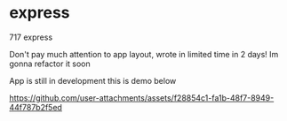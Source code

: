 # express

717 express

Don't pay much attention to app layout, wrote in limited time in 2 days! 
Im gonna refactor it soon




App is still in development 
this is demo below




https://github.com/user-attachments/assets/f28854c1-fa1b-48f7-8949-44f787b2f5ed

